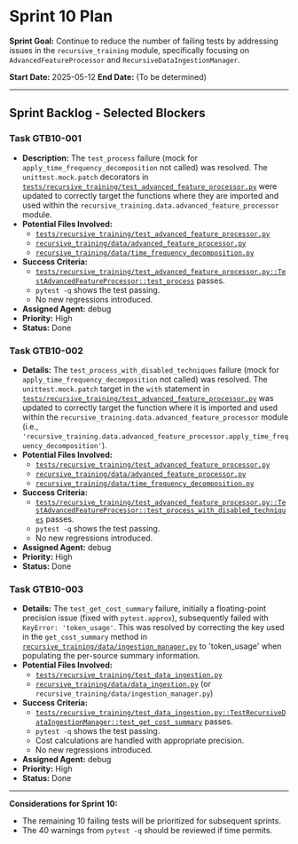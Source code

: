 # Sprint 10 Plan

**Sprint Goal:** Continue to reduce the number of failing tests by addressing issues in the `recursive_training` module, specifically focusing on `AdvancedFeatureProcessor` and `RecursiveDataIngestionManager`.

**Start Date:** 2025-05-12
**End Date:** (To be determined)

---

## Sprint Backlog - Selected Blockers

### Task GTB10-001
*   **Description:** The `test_process` failure (mock for `apply_time_frequency_decomposition` not called) was resolved. The `unittest.mock.patch` decorators in [`tests/recursive_training/test_advanced_feature_processor.py`](tests/recursive_training/test_advanced_feature_processor.py) were updated to correctly target the functions where they are imported and used within the `recursive_training.data.advanced_feature_processor` module.
*   **Potential Files Involved:**
    *   [`tests/recursive_training/test_advanced_feature_processor.py`](tests/recursive_training/test_advanced_feature_processor.py)
    *   [`recursive_training/data/advanced_feature_processor.py`](recursive_training/data/advanced_feature_processor.py)
    *   [`recursive_training/data/time_frequency_decomposition.py`](recursive_training/data/time_frequency_decomposition.py)
*   **Success Criteria:**
    *   [`tests/recursive_training/test_advanced_feature_processor.py::TestAdvancedFeatureProcessor::test_process`](tests/recursive_training/test_advanced_feature_processor.py) passes.
    *   `pytest -q` shows the test passing.
    *   No new regressions introduced.
*   **Assigned Agent:** debug
*   **Priority:** High
*   **Status:** Done

### Task GTB10-002
*   **Details:** The `test_process_with_disabled_techniques` failure (mock for `apply_time_frequency_decomposition` not called) was resolved. The `unittest.mock.patch` target in the `with` statement in [`tests/recursive_training/test_advanced_feature_processor.py`](tests/recursive_training/test_advanced_feature_processor.py) was updated to correctly target the function where it is imported and used within the `recursive_training.data.advanced_feature_processor` module (i.e., `'recursive_training.data.advanced_feature_processor.apply_time_frequency_decomposition'`).
*   **Potential Files Involved:**
    *   [`tests/recursive_training/test_advanced_feature_processor.py`](tests/recursive_training/test_advanced_feature_processor.py)
    *   [`recursive_training/data/advanced_feature_processor.py`](recursive_training/data/advanced_feature_processor.py)
    *   [`recursive_training/data/time_frequency_decomposition.py`](recursive_training/data/time_frequency_decomposition.py)
*   **Success Criteria:**
    *   [`tests/recursive_training/test_advanced_feature_processor.py::TestAdvancedFeatureProcessor::test_process_with_disabled_techniques`](tests/recursive_training/test_advanced_feature_processor.py) passes.
    *   `pytest -q` shows the test passing.
    *   No new regressions introduced.
*   **Assigned Agent:** debug
*   **Priority:** High
*   **Status:** Done

### Task GTB10-003
*   **Details:** The `test_get_cost_summary` failure, initially a floating-point precision issue (fixed with `pytest.approx`), subsequently failed with `KeyError: 'token_usage'`. This was resolved by correcting the key used in the `get_cost_summary` method in [`recursive_training/data/ingestion_manager.py`](recursive_training/data/ingestion_manager.py) to 'token_usage' when populating the per-source summary information.
*   **Potential Files Involved:**
    *   [`tests/recursive_training/test_data_ingestion.py`](tests/recursive_training/test_data_ingestion.py)
    *   [`recursive_training/data/data_ingestion.py`](recursive_training/data/data_ingestion.py) (or `recursive_training/data/ingestion_manager.py`)
*   **Success Criteria:**
    *   [`tests/recursive_training/test_data_ingestion.py::TestRecursiveDataIngestionManager::test_get_cost_summary`](tests/recursive_training/test_data_ingestion.py) passes.
    *   `pytest -q` shows the test passing.
    *   Cost calculations are handled with appropriate precision.
    *   No new regressions introduced.
*   **Assigned Agent:** debug
*   **Priority:** High
*   **Status:** Done

---

**Considerations for Sprint 10:**
*   The remaining 10 failing tests will be prioritized for subsequent sprints.
*   The 40 warnings from `pytest -q` should be reviewed if time permits.